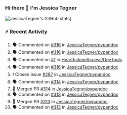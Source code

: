 ### Hi there 👋 I'm Jessica Tegner

![JessicaTegner's GitHub stats](https://github-readme-stats.vercel.app/api?username=jessicategner)]


### :zap: Recent Activity

<!--START_SECTION:activity-->
1. 🗣 Commented on [#316](https://github.com/JessicaTegner/pypandoc/issues/316) in [JessicaTegner/pypandoc](https://github.com/JessicaTegner/pypandoc)
2. 🗣 Commented on [#316](https://github.com/JessicaTegner/pypandoc/issues/316) in [JessicaTegner/pypandoc](https://github.com/JessicaTegner/pypandoc)
3. 🗣 Commented on [#1](https://github.com/HearthstoneAccess/DevTools/issues/1) in [HearthstoneAccess/DevTools](https://github.com/HearthstoneAccess/DevTools)
4. 🗣 Commented on [#316](https://github.com/JessicaTegner/pypandoc/issues/316) in [JessicaTegner/pypandoc](https://github.com/JessicaTegner/pypandoc)
5. ❗️ Closed issue [#287](https://github.com/JessicaTegner/pypandoc/issues/287) in [JessicaTegner/pypandoc](https://github.com/JessicaTegner/pypandoc)
6. 🗣 Commented on [#314](https://github.com/JessicaTegner/pypandoc/issues/314) in [JessicaTegner/pypandoc](https://github.com/JessicaTegner/pypandoc)
7. 🎉 Merged PR [#314](https://github.com/JessicaTegner/pypandoc/pull/314) in [JessicaTegner/pypandoc](https://github.com/JessicaTegner/pypandoc)
8. 🗣 Commented on [#313](https://github.com/JessicaTegner/pypandoc/issues/313) in [JessicaTegner/pypandoc](https://github.com/JessicaTegner/pypandoc)
9. 🎉 Merged PR [#313](https://github.com/JessicaTegner/pypandoc/pull/313) in [JessicaTegner/pypandoc](https://github.com/JessicaTegner/pypandoc)
10. 🗣 Commented on [#313](https://github.com/JessicaTegner/pypandoc/issues/313) in [JessicaTegner/pypandoc](https://github.com/JessicaTegner/pypandoc)
<!--END_SECTION:activity-->
